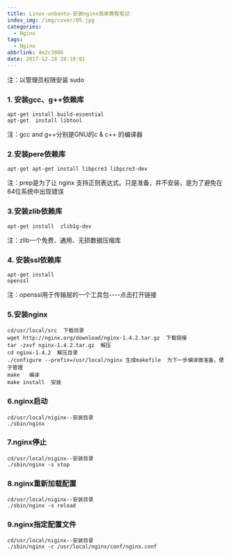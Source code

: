 ```yaml
---
title: Linux-unbantu-安装nginx简单教程笔记
index_img: /img/cover/05.jpg
categories:
  - Nginx
tags:
  - Nginx
abbrlink: 4e2c3806
date: 2017-12-28 20:10:01
---
```


注：以管理员权限安装  sudo
### 1. 安装gcc、g++依赖库
    apt-get install build-essential
    apt-get  install libtool
注：gcc and g++分别是GNU的c & c++ 的编译器
### 2.安装pere依赖库
    apt-get apt-get install libpcre3 libpcre3-dev
注：prep是为了让 nginx 支持正则表达式。只是准备，并不安装，是为了避免在64位系统中出现错误
### 3.安装zlib依赖库
    apt-get install  zlib1g-dev
注：zlib一个免费、通用、无损数据压缩库
### 4. 安装ssl依赖库
    apt-get install
    openssl
注：openssl用于传输层的一个工具包----点击打开链接
### 5.安装nginx
    cd/usr/local/src  下载目录
    wget http://nginx.org/download/nginx-1.4.2.tar.gz  下载链接
    tar -zxvf nginx-1.4.2.tar.gz  解压
    cd nginx-1.4.2  解压目录
    ./configure --prefix=/usr/local/nginx 生成makefile  为下一步编译做准备，便于管理
    make   编译
    make install  安装
### 6.nginx启动
    cd/usr/local/niginx--安装目录
    ./sbin/nginx
### 7.nginx停止
    cd/usr/local/niginx--安装目录
    ./sbin/nginx -s stop
### 8.nginx重新加载配置
    cd/usr/local/niginx--安装目录
    ./sbin/nginx -s reload
### 9.nginx指定配置文件
    cd/usr/local/niginx--安装目录
    ./sbin/nginx -c /usr/local/nginx/conf/nginx.conf